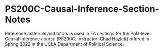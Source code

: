 # PS200C-Causal-Inference-Section-Notes

Reference materials and tutorials used in TA sections for the PhD-level Causal Inference course (PS200C, instructor: [Chad Hazlett](https://www.chadhazlett.com/)) offered in Spring 2022 in the UCLA Department of Political Science.
